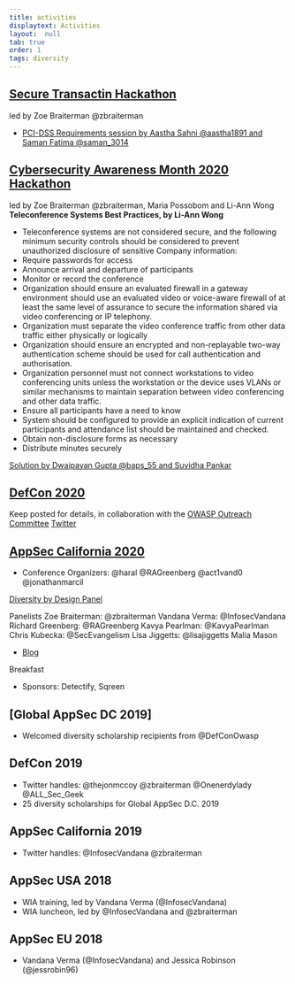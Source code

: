 ```yaml
---
title: activities
displaytext: Activities
layout:  null
tab: true
order: 1
tags: diversity
---
```


## [Secure Transactin Hackathon](https://www.meetup.com/womeninappsec/events/274279132/)

led by Zoe Braiterman @zbraiterman

* [PCI-DSS Requirements session by Aastha Sahni @aastha1891 and Saman Fatima @saman_3014](https://www.youtube.com/watch?v=pd8-jMSh-uk&feature=youtu.be)


## [Cybersecurity Awareness Month 2020 Hackathon](https://www.meetup.com/womeninappsec/events/273377970) 

led by Zoe Braiterman @zbraiterman, Maria Possobom and Li-Ann Wong
**Teleconference Systems Best Practices, by Li-Ann Wong**
* Teleconference systems are not considered secure, and the following minimum security controls should be considered to prevent unauthorized disclosure of sensitive Company information: 
* Require passwords for access 
* Announce arrival and departure of participants 
* Monitor or record the conference
* Organization should ensure an evaluated firewall in a gateway environment should use an evaluated video or voice-aware firewall of at least the same level of assurance to secure the information shared via video conferencing or IP telephony.
* Organization must separate the video conference traffic from other data traffic either physically or logically
* Organization should ensure an encrypted and non-replayable two-way authentication scheme should be used for call authentication and authorisation.
* Organization personnel must not connect workstations to video conferencing units unless the workstation or the device uses VLANs or similar mechanisms to maintain separation between video conferencing and other data traffic.
* Ensure all participants have a need to know 
* System should be configured to provide an explicit indication of current participants and attendance list should be maintained and checked.
* Obtain non-disclosure forms as necessary  
* Distribute minutes securely

[Solution by Dwaipayan Gupta @baps_55 and Suvidha Pankar](https://github.com/baps55/vmc-teleconf-app)




## [DefCon 2020](https://owasp.org/www-staff/projects/202008-Defcon-28.html)
Keep posted for details, in collaboration with the [OWASP Outreach Committee](mailto:outreach@owasp.org)
[Twitter](https://twitter.com/DefConOwasp)




## [AppSec California 2020](https://2020.appseccalifornia.org/)

+ Conference Organizers:  @haral @RAGreenberg @act1vand0 @jonathanmarcil

[Diversity by Design Panel](https://youtube.com/)

Panelists
Zoe Braiterman:  @zbraiterman
Vandana Verma:  @InfosecVandana
Richard Greenberg:  @RAGreenberg
Kavya Pearlman:  @KavyaPearlman
Chris Kubecka:  @SecEvangelism
Lisa Jiggetts:  @lisajiggetts
Malia Mason

+ [Blog](https://medium.com/@zbraiterman/reflecting-on-our-owasp-appsec-california-2020-diversity-by-design-panel-eb40231d5609)

Breakfast
+ Sponsors:  Detectify, Sqreen




## [Global AppSec DC 2019]
+ Welcomed diversity scholarship recipients from @DefConOwasp



## DefCon 2019

+ Twitter handles:  @thejonmccoy @zbraiterman @Onenerdylady @ALL_Sec_Geek
+ 25 diversity scholarships for Global AppSec D.C. 2019


## AppSec California 2019

+ Twitter handles: @InfosecVandana @zbraiterman



## AppSec USA 2018
+ WIA training, led by Vandana Verma (@InfosecVandana)
+ WIA luncheon, led by @InfosecVandana and @zbraiterman


## AppSec EU 2018

+ Vandana Verma (@InfosecVandana) and Jessica Robinson (@jessrobin96)





